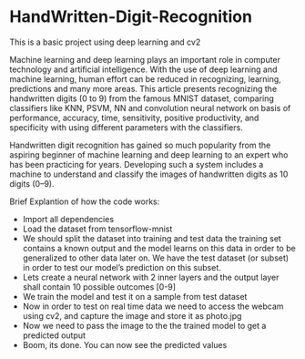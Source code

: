# HandWritten-Digit-Recognition
This is a basic project using deep learning and cv2

Machine learning and deep learning plays an important role in computer technology and artificial intelligence. With the use of deep learning and machine learning, human effort can be reduced in recognizing, learning, predictions and many more areas. This article presents recognizing the handwritten digits (0 to 9) from the famous MNIST dataset, comparing classifiers like KNN, PSVM, NN and convolution neural network on basis of performance, accuracy, time, sensitivity, positive productivity, and specificity with using different parameters with the classifiers.

Handwritten digit recognition has gained so much popularity from the aspiring beginner of machine learning and deep learning to an expert who has been practicing for years. Developing such a system includes a machine to understand and classify the images of handwritten digits as 10 digits (0–9).


Brief Explantion of how the code works:

- Import all dependencies
- Load the dataset from tensorflow-mnist
- We should split the dataset into training and test data the training set contains a known output and the model learns on this data in order to be generalized to other data later on. We have the test dataset (or subset) in order to test our model’s prediction on this subset.
- Lets create a neural network with 2 inner layers and the output layer shall contain 10 possible outcomes [0-9]
- We train the model and test it on a sample from test dataset
- Now in order to test on real time data we need to access the webcam using cv2, and capture the image and store it as photo.jpg
- Now we need to pass the image to the the trained model to get a predicted output
- Boom, its done. You can now see the predicted values

